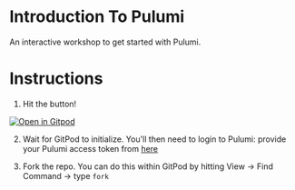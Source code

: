 # Introduction To Pulumi

An interactive workshop to get started with Pulumi.

# Instructions

1. Hit the button!

[![Open in Gitpod](https://gitpod.io/button/open-in-gitpod.svg)](https://gitpod.io/#https://github.com/pulumi/introduction-to-pulumi)

2. Wait for GitPod to initialize. You'll then need to login to Pulumi: provide your Pulumi access token from [here](https://app.pulumi.com/jaxxstorm/settings/tokens)

3. Fork the repo. You can do this within GitPod by hitting View -> Find Command -> type `fork`



